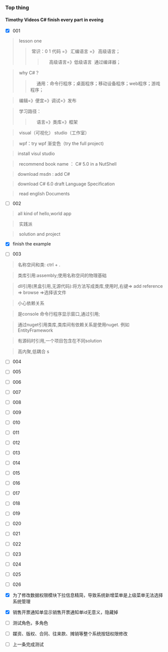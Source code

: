 ### Top thing
#### Timothy Videos C# finish every part in eveing
- [x] 001
>  lesson one
>>  常识：0 1 代码 =》 汇编语言 =》 高级语言；
>>>       高级语言=》低级语言  通过编译器；

>  why C#？
>>      通用：命令行程序；桌面程序；移动设备程序；web程序；游戏程序；

>  编辑=》便宜=》调试=》发布

>  学习路径：
>>      语言=》类库=》框架

>  visual（可视化） studio（工作室）

>  wpf：try wpf 渐变色（try the full project)

>  install visul studio

>  recommend book name ： C# 5.0 in a NutShell

>  download msdn : add C#

>  download C# 6.0 draft Language Specification

>  read english Documents

- [ ] 002 
>  all kind of hello,world app

>  实践派

>  solution and project

- [x] finish the example


- [ ] 003
> 名称空间和类: ctrl + .

> 类库引用:assembly;使用名称空间的物理基础

> dll引用(黑盒引用,无源代码):将方法写成类库,使用时,右键=> add reference => browse =>选择该文件

> 小心依赖关系

> 是console 命令行程序显示窗口,通过引用;

> 通过nuget引用类库,类库间有依赖关系是使用nuget. 例如EntityFramework

> 有源码时引用,一个项目包含在不同solution

> 高内聚,低耦合
s


- [ ] 004
- [ ] 005
- [ ] 006
- [ ] 007
- [ ] 008
- [ ] 009
- [ ] 010
- [ ] 011
- [ ] 012
- [ ] 013
- [ ] 014
- [ ] 015
- [ ] 016
- [ ] 017
- [ ] 018
- [ ] 019
- [ ] 020
- [ ] 021
- [ ] 022
- [ ] 023
- [ ] 024
- [ ] 025
- [ ] 026

- [x] 为了修改数据权限模块下拉信息精简，导致系统新增菜单是上级菜单无法选择系统管理
- [x] 销售开票通知单显示销售开票通知单id无意义，隐藏掉
- [ ] 测试角色，多角色
- [ ] 媒资、版权、合同、往来款、摊销等整个系统按钮权限修改
- [ ] 上一条完成测试
